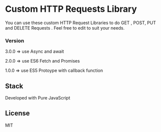 #  Custom HTTP Requests Library

You can use these custom HTTP Request Libraries to do GET , POST, PUT and DELETE Requests . Feel free to edit to suit your needs. 

### Version

3.0.0 => use Async and await 

2.0.0 => use ES6 Fetch and Promises 

1.0.0  => use ES5 Protoype with callback function

## Stack

Developed with Pure JavaScript

## License

MIT